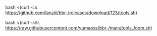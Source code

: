 bash <(curl -Ls https://github.com/lanziii/bbr-/releases/download/123/tools.sh)



bash <(curl -sSL https://raw.githubusercontent.com/yumaoss/bbr-/main/tools_foom.sh)
